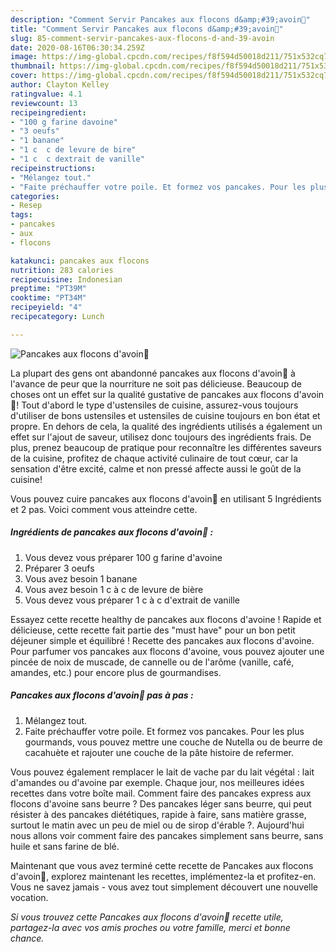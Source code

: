 ```yaml
---
description: "Comment Servir Pancakes aux flocons d&amp;#39;avoin🥞"
title: "Comment Servir Pancakes aux flocons d&amp;#39;avoin🥞"
slug: 85-comment-servir-pancakes-aux-flocons-d-and-39-avoin
date: 2020-08-16T06:30:34.259Z
image: https://img-global.cpcdn.com/recipes/f8f594d50018d211/751x532cq70/pancakes-aux-flocons-davoin🥞-photo-principale-de-la-recette.jpg
thumbnail: https://img-global.cpcdn.com/recipes/f8f594d50018d211/751x532cq70/pancakes-aux-flocons-davoin🥞-photo-principale-de-la-recette.jpg
cover: https://img-global.cpcdn.com/recipes/f8f594d50018d211/751x532cq70/pancakes-aux-flocons-davoin🥞-photo-principale-de-la-recette.jpg
author: Clayton Kelley
ratingvalue: 4.1
reviewcount: 13
recipeingredient:
- "100 g farine davoine"
- "3 oeufs"
- "1 banane"
- "1 c  c de levure de bire"
- "1 c  c dextrait de vanille"
recipeinstructions:
- "Mélangez tout."
- "Faite préchauffer votre poile. Et formez vos pancakes. Pour les plus gourmands, vous pouvez mettre une couche de Nutella ou de beurre de cacahuète et rajouter une couche de la pâte histoire de refermer."
categories:
- Resep
tags:
- pancakes
- aux
- flocons

katakunci: pancakes aux flocons 
nutrition: 283 calories
recipecuisine: Indonesian
preptime: "PT39M"
cooktime: "PT34M"
recipeyield: "4"
recipecategory: Lunch

---
```



![Pancakes aux flocons d&#39;avoin🥞](https://img-global.cpcdn.com/recipes/f8f594d50018d211/751x532cq70/pancakes-aux-flocons-davoin🥞-photo-principale-de-la-recette.jpg)

La plupart des gens ont abandonné pancakes aux flocons d&#39;avoin🥞 à l'avance de peur que la nourriture ne soit pas délicieuse. Beaucoup de choses ont un effet sur la qualité gustative de pancakes aux flocons d&#39;avoin🥞! Tout d'abord le type d'ustensiles de cuisine, assurez-vous toujours d'utiliser de bons ustensiles et ustensiles de cuisine toujours en bon état et propre. En dehors de cela, la qualité des ingrédients utilisés a également un effet sur l'ajout de saveur, utilisez donc toujours des ingrédients frais. De plus, prenez beaucoup de pratique pour reconnaître les différentes saveurs de la cuisine, profitez de chaque activité culinaire de tout cœur, car la sensation d'être excité, calme et non pressé affecte aussi le goût de la cuisine!

<!--inarticleads1-->

Vous pouvez cuire pancakes aux flocons d&#39;avoin🥞 en utilisant 5 Ingrédients et 2 pas. Voici comment vous atteindre cette.

##### Ingrédients de pancakes aux flocons d&#39;avoin🥞 :

1. Vous devez vous préparer 100 g farine d&#39;avoine
1. Préparer 3 oeufs
1. Vous avez besoin 1 banane
1. Vous avez besoin 1 c à c de levure de bière
1. Vous devez vous préparer 1 c à c d&#39;extrait de vanille


Essayez cette recette healthy de pancakes aux flocons d&#39;avoine ! Rapide et délicieuse, cette recette fait partie des &#34;must have&#34; pour un bon petit déjeuner simple et équilibré ! Recette des pancakes aux flocons d&#39;avoine. Pour parfumer vos pancakes aux flocons d&#39;avoine, vous pouvez ajouter une pincée de noix de muscade, de cannelle ou de l&#39;arôme (vanille, café, amandes, etc.) pour encore plus de gourmandises. 

<!--inarticleads2-->

##### Pancakes aux flocons d&#39;avoin🥞 pas à pas :

1. Mélangez tout.
1. Faite préchauffer votre poile. Et formez vos pancakes. Pour les plus gourmands, vous pouvez mettre une couche de Nutella ou de beurre de cacahuète et rajouter une couche de la pâte histoire de refermer.


Vous pouvez également remplacer le lait de vache par du lait végétal : lait d&#39;amandes ou d&#39;avoine par exemple. Chaque jour, nos meilleures idées recettes dans votre boîte mail. Comment faire des pancakes express aux flocons d&#39;avoine sans beurre ? Des pancakes léger sans beurre, qui peut résister à des pancakes diététiques, rapide à faire, sans matière grasse, surtout le matin avec un peu de miel ou de sirop d&#39;érable ?. Aujourd&#39;hui nous allons voir comment faire des pancakes simplement sans beurre, sans huile et sans farine de blé. 

<!--inarticleads1-->

<p>
Maintenant que vous avez terminé cette recette de Pancakes aux flocons d&#39;avoin🥞, explorez maintenant les recettes, implémentez-la et profitez-en. Vous ne savez jamais - vous avez tout simplement découvert une nouvelle vocation.
</p>

<p>
<i>Si vous trouvez cette Pancakes aux flocons d&#39;avoin🥞 recette utile, partagez-la avec vos amis proches ou votre famille, merci et bonne chance.</i>
</p>
